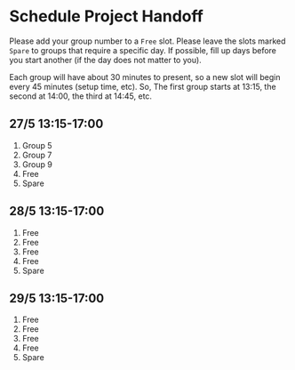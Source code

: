# Schedule Project Handoff

Please add your group number to a `Free` slot. Please leave the slots marked `Spare` to groups that require a specific day. If possible, fill up days before you start another (if the day does not matter to you).

Each group will have about 30 minutes to present, so a new slot will begin every 45 minutes (setup time, etc). So, The first group starts at 13:15, the second at 14:00, the third at 14:45, etc.

## 27/5 13:15-17:00

1. Group 5
2. Group 7
3. Group 9
4. Free
5. Spare

## 28/5 13:15-17:00

1. Free
2. Free
3. Free
4. Free
5. Spare

## 29/5 13:15-17:00

1. Free
2. Free
3. Free
4. Free
5. Spare
